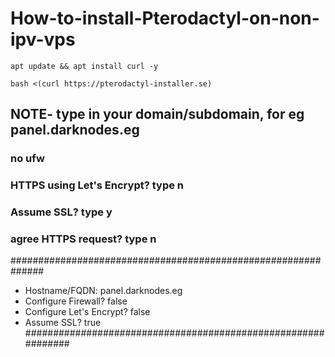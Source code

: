 # How-to-install-Pterodactyl-on-non-ipv-vps
```
apt update && apt install curl -y
```
```
bash <(curl https://pterodactyl-installer.se)
```
## NOTE-  type in your domain/subdomain, for eg panel.darknodes.eg
### no ufw
### HTTPS using Let's Encrypt? type n
### Assume SSL? type y
### agree HTTPS request? type n
##############################################################
* Hostname/FQDN: panel.darknodes.eg
* Configure Firewall? false
* Configure Let's Encrypt? false
* Assume SSL? true
##############################################################
